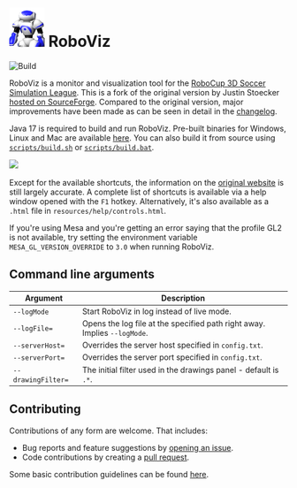 ![Logo](src/main/resources/images/icon.png) RoboViz
==================

![Build](https://github.com/magmaOffenburg/RoboViz/workflows/Build/badge.svg)

RoboViz is a monitor and visualization tool for the [RoboCup 3D Soccer Simulation League](https://ssim.robocup.org/3d-simulation/). This is a fork of the original version by Justin Stoecker [hosted on SourceForge](https://sourceforge.net/projects/rcroboviz/). Compared to the original version, major improvements have been made as can be seen in detail in the [changelog](CHANGELOG.md).

Java 17 is required to build and run RoboViz. Pre-built binaries for Windows, Linux and Mac are available [here](https://github.com/magmaOffenburg/RoboViz/releases). You can also build it from source using [`scripts/build.sh`](scripts/build.sh) or [`scripts/build.bat`](scripts/build.bat).

![](images/video.gif)

Except for the available shortcuts, the information on the [original website](https://sites.google.com/site/umroboviz) is still largely accurate. A complete list of shortcuts is available via a help window opened with the `F1` hotkey. Alternatively, it's also available as a `.html` file in `resources/help/controls.html`.

If you're using Mesa and you're getting an error saying that the profile GL2 is not available, try setting the environment variable `MESA_GL_VERSION_OVERRIDE` to `3.0` when running RoboViz.

## Command line arguments

| Argument           | Description                                                               |
|--------------------|---------------------------------------------------------------------------|
| `--logMode`        | Start RoboViz in log instead of live mode.                                |
| `--logFile=`       | Opens the log file at the specified path right away. Implies `--logMode`. |
| `--serverHost=`    | Overrides the server host specified in `config.txt`.                      |
| `--serverPort=`    | Overrides the server port specified in `config.txt`.                      |
| `--drawingFilter=` | The initial filter used in the drawings panel - default is `.*`.          |

## Contributing

Contributions of any form are welcome. That includes:
- Bug reports and feature suggestions by [opening an issue](https://github.com/magmaOffenburg/RoboViz/issues/new).
- Code contributions by creating a [pull request](https://github.com/magmaOffenburg/RoboViz/pulls?q=is%3Aopen+is%3Apr).

Some basic contribution guidelines can be found [here](CONTRIBUTING.md).
